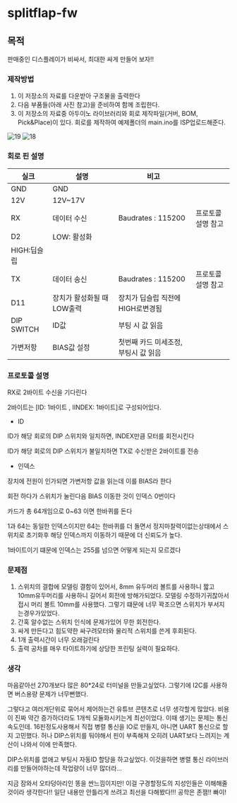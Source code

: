 # splitflap-fw
## 목적

판매중인 디스플레이가 비싸서, 최대한 싸게 만들어 보자!!

### 제작방법

1. 이 저장소의 자료를 다운받아 구조물을 출력한다
2. 다음 부품들(아래 사진 참고)을 준비하여 함께 조립한다. 
3. 이 저장소의 자료중 아두이노 라이브러리와 회로 제작파일(거버, BOM, Pick&Place)이 있다. 회로를 제작하여 예제폴더의 main.ino를 ISP업로드해준다.

![19](https://github.com/user-attachments/assets/042c8f40-31cf-4845-947a-56d1f3eb404b)
![18](https://github.com/user-attachments/assets/e06d69c2-7e17-4adc-8fc9-3cda1ab0eaa7)


### 회로 핀 설명

| 실크 | 설명 | 비고 |  |
| --- | --- | --- | --- |
| GND | GND |  |  |
| 12V | 12V~17V |  |  |
| RX | 데이터 수신 | Baudrates : 115200  | 프로토콜 설명 참고 |
| D2 | LOW: 활성화
HIGH:딥슬립 |  |  |
| TX | 데이터 송신 | Baudrates : 115200  | 프로토콜 설명 참고 |
| D11 | 장치가 활성화될 때 LOW출력 | 장치가 딥슬립 직전에 HIGH로변경됨 |  |
| DIP SWITCH | ID값 | 부팅 시 값 읽음 |  |
| 가변저항 | BIAS값 설정 | 첫번째 카드 미세조정, 부팅시 값 읽음 |  |

### 프로토콜 설명

RX로 2바이트 수신을 기다린다

2바이트는  [ID: 1바이트 , IINDEX: 1바이트]로 구성되어있다.

- ID

ID가 해당 회로의 DIP 스위치와 일치하면, INDEX만큼 모터를 회전시킨다

ID가 해당 회로의 DIP 스위치가 불일치하면 TX로 수신받은 2바이트를 전송

- 인덱스

장치에 전원이 인가되면 가변저항 값을 읽는데 이를 BIAS라 한다

회전 하다가 스위치가 눌린다음 BIAS 이동한 것이 인덱스 0번이다

카드가 총 64개임으로 0~63 이면 한바퀴를 돈다

1과 64는 동일한 인덱스이지만 64는 한바퀴를 더 돌면서 정지마찰력이없는상태에서 스위치로 초기화후 해당 인덱스까지 이동하기 때문에 더 신뢰도가 높다.

1바이트이기 떄문에 인덱스는 255를 넘으면 어떻게 되는지 모르겠다

 

### 문제점

1. 스위치의 결합에 모델링 결함이 있어서, 8mm 유두머리 볼트를 사용하니 짧고 10mm유두머리를 사용하니 길어서 회전에 방해가되었다. 모델링 수정하기귀찮아서  접시 머리 볼트 10mm를 사용했다. 그렇기 떄문에 너무 꽉조으면 스위치가 부서지는경우가있었다.
2. 간혹 알수없는 스위치 인식에 문제가있어 무한 회전한다.
3. 싸게 만든다고 힘도약한 싸구려모터와 물리적 스위치를 쓴게 후회된다. 
4. 1개 출력시간이 너무 오래걸린다
5. 출력 공차를 매우 타이트하기에 상당한 프린팅 실력이 필요하다.

### 생각

마음같아선 270개보다 많은 80*24로 터미널을 만들고싶었다. 그렇기에 I2C를 사용하면 버스용량 문제가 너무뻔했다.

그렇다고 여러개단위로 묶어서 제어하는건  유튜브 콘텐츠로 너무 생각할게 많았다. 비용이 진짜 약간 증가하더라도  1개씩 모듈화시키는게 최선이었다. 이때 생기는 문제는 통신속도인데. 16핀정도사용해서 직접 병렬 통신을 IO로 만들지, 아니면 UART 통신으로  할지 고민했다. 허나 DIP스위치를 둬야해서 핀이 부족해져 오히려 UART보다 느려지는 계산이 나와서 이에 만족했다.

DIP스위치를 없애고 부팅시 자동ID 할당을 하고싶었다. 이것을하면 병렬 통신 라이브러리를 만들어야하는데 작업량이 너무 많더라… 

지금 잠와서 오타덩아리인 똥을 싼느낌이지만! 이걸 구경할정도의 지성인들은 이해해줄것이라 생각한다!! 일단 내용만 안틀리게 쓰려고 최선을 다해봤다!!! 공학은 존잼!! 빠이!
